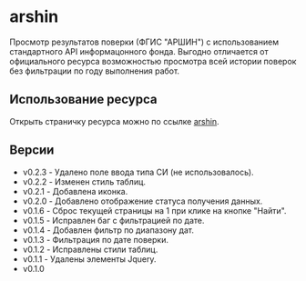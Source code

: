 # arshin
Просмотр результатов поверки (ФГИС "АРШИН") с использованием стандартного
API информацонного фонда. Выгодно отличается от официального ресурса
возможностью просмотра всей истории поверок без фильтрации по году выполнения
работ.

## Использование ресурса
Открыть страничку ресурса можно по ссылке [arshin](https://ave6990.ru/arshin/arshin.html).

## Версии
* v0.2.3 - Удалено поле ввода типа СИ (не использовалось).
* v0.2.2 - Изменен стиль таблиц.
* v0.2.1 - Добавлена иконка.
* v0.2.0 - Добавлено отображение статуса получения данных.
* v0.1.6 - Сброс текущей страницы на 1 при клике на кнопке "Найти".
* v0.1.5 - Исправлен баг с фильтрацией по дате.
* v0.1.4 - Добавлен фильтр по диапазону дат.
* v0.1.3 - Фильтрация по дате поверки.
* v0.1.2 - Исправлены стили таблиц.
* v0.1.1 - Удалены элементы Jquery.
* v0.1.0
